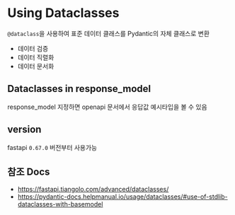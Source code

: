 # Using Dataclasses


`@dataclass`을 사용하여 표준 데이터 클래스를 Pydantic의 자체 클래스로 변환
- 데이터 검증
- 데이터 직렬화
- 데이터 문서화


## Dataclasses in response_model

response_model 지정하면 openapi 문서에서 응답값 예시타입을 볼 수 있음


## version

fastapi `0.67.0` 버전부터 사용가능


## 참조 Docs

- https://fastapi.tiangolo.com/advanced/dataclasses/
- https://pydantic-docs.helpmanual.io/usage/dataclasses/#use-of-stdlib-dataclasses-with-basemodel
